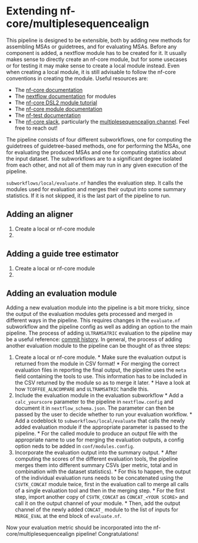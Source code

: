 # Extending nf-core/multiplesequencealign

This pipeline is designed to be extensible, both by adding new methods for assembling MSAs or guidetrees, and for evaluating MSAs.
Before any component is added, a nextflow module has to be created for it.
It usually makes sense to directly create an nf-core module, but for some usecases or for testing it may make sense to create a local module instead.
Even when creating a local module, it is still advisable to follow the nf-core conventions in creating the module.
Useful resources are:
  - The [nf-core documentation](https://nf-co.re/docs/usage/tutorials/nf_core_usage_tutorial)
  - The [nextflow documentation](https://www.nextflow.io/docs/latest/module.html) for modules
  - The [nf-core DSL2 module tutorial](https://nf-co.re/docs/contributing/tutorials/dsl2_modules_tutorial)
  - The [nf-core module documentation](https://nf-co.re/docs/contributing/modules)
  - The [nf-test documentation](https://code.askimed.com/nf-test/docs/getting-started/)
  - The [nf-core slack](https://nf-co.re/join), particularly the [multiplesequencealign channel](https://nfcore.slack.com/archives/C05LZ7EAYGK). Feel free to reach out!


The pipeline consists of four different subworkflows, one for computing the guidetrees of guidetree-based methods, one for performing the MSAs, one for evaluating the produced MSAs and one for computing statistics about the input dataset.
The subworkflows are to a significant degree isolated from each other, and not all of them may run in any given execution of the pipeline.

`subworkflows/local/evaluate.nf` handles the evaluation step. It calls the modules used for evaluation and merges their output into some summary statistics.
If it is not skipped, it is the last part of the pipeline to run.


## Adding an aligner
  1. Create a local or nf-core module
  2.

## Adding a guide tree estimator
  1. Create a local or nf-core module
  2.

## Adding an evaluation module

Adding a new evaluation module into the pipeline is a bit more tricky, since the output of the evaluation modules gets processed and merged in different ways in the pipeline.
This requires changes in the `evaluate.nf` subworkflow and the pipeline config as well as adding an option to the main pipeline.
The process of adding `ULTRAMSATRIC` evaluation to the pipeline may be a useful reference: [commit history](https://github.com/lrauschning/multiplesequencealign/commits/ultramsatric/).
In general, the process of adding another evaluation module to the pipeline can be thought of as three steps:

  1. Create a local or nf-core module.
    * Make sure the evaluation output is returned from the module in CSV format!
    * For merging the correct evaluation files in reporting the final output, the pipeline uses the `meta` field containing the tools to use. This information has to be included in the CSV returned by the module so as to merge it later.
    * Have a look at how `TCOFFEE_ALNCOMPARE` and `ULTRAMSATRIC` handle this.
  2. Include the evaluation module in the evaluation subworkflow
    * Add a `calc_yourscore` parameter to the pipeline in `nextflow.config` and document it in `nextflow_schema.json`. The parameter can then be passed by the user to decide whether to run your evaluation workflow.
    * Add a codeblock to `subworkflows/local/evaluate` that calls the newly added evaluation module if the appropriate parameter is passed to the pipeline.
    * For the called module to produce an output file with the appropriate name to use for merging the evaluation outputs, a config option neds to be added in `conf/modules.config`.
  3. Incorporate the evaluation output into the summary output.
    * After computing the scores of the different evaluation tools, the pipeline merges them into different summary CSVs (per metric, total and in combination with the dataset statistics).
    * For this to happen, the output of the individual evaluation runs needs to be concatenated using the `CSVTK_CONCAT` module twice, first in the evaluation call to merge all calls of a single evaluation tool and then in the merging step.
    * For the first step, import another copy of `CSVTK_CONCAT` as `CONCAT_<YOUR SCORE>` and call it on the output channel of your module.
    * Then, add the output channel of the newly added `CONCAT_` module to the list of inputs for `MERGE_EVAL` at the end block of `evaluate.nf`.

Now your evaluation metric should be incorporated into the nf-core/multiplesequencealign pipeline!
Congratulations!


